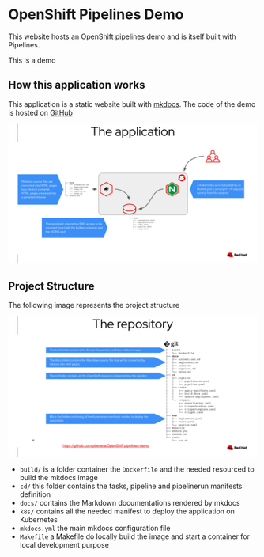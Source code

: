 # OpenShift Pipelines Demo

This website hosts an OpenShift pipelines demo and is itself built with Pipelines.

This is a demo

## How this application works

This application is a static website built with [mkdocs](https://www.mkdocs.org/). The code of the demo is hosted on [GitHub](https://github.com/pbertera/OpenShift-pipelines-demo)

![the application](images/application.png)

## Project Structure

The following image represents the project structure

![the structure](images/structure.png)

- `build/` is a folder container the `Dockerfile` and the needed resourced to build the mkdocs image
- `cd/` this folder contains the tasks, pipeline and pipelinerun manifests definition
- `docs/` contains the Markdown documentations rendered by mkdocs
- `k8s/` contains all the needed manifest to deploy the application on Kubernetes
- `mkdocs.yml` the main mkdocs configuration file
- `Makefile` a Makefile do locally build the image and start a container for local development purpose
